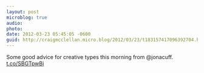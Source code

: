 ```yaml
---
layout: post
microblog: true
audio: 
photo: 
date: 2012-03-23 05:45:05 -0600
guid: http://craigmcclellan.micro.blog/2012/03/23/t183157417096392704.html
---
```

Some good advice for creative types this morning from @jonacuff.  [t.co/SBGTpwBi](http://t.co/SBGTpwBi)
